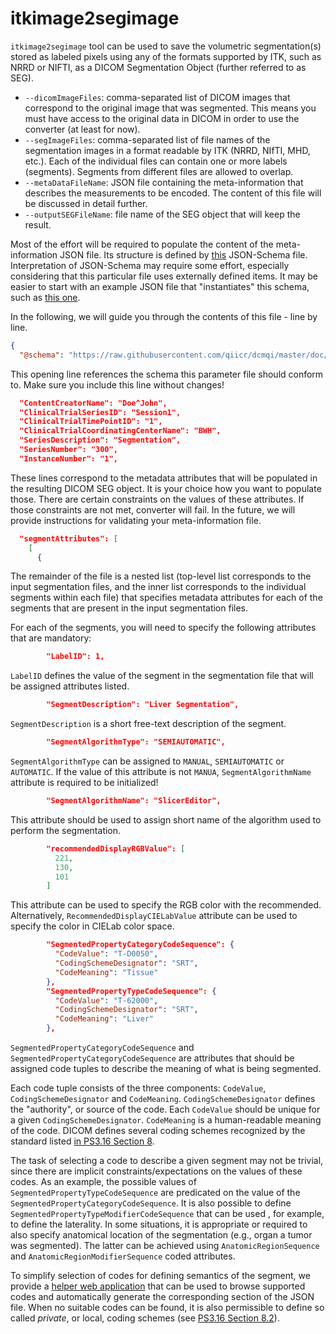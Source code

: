 # itkimage2segimage

`itkimage2segimage` tool can be used to save the volumetric segmentation(s) stored as labeled pixels using any of the formats supported by ITK, such as NRRD or NIFTI, as a DICOM Segmentation Object (further referred to as SEG).

* `--dicomImageFiles`: comma-separated list of DICOM images that correspond to the original image that was segmented. This means you must have access to the original data in DICOM in order to use the converter (at least for now).
* `--segImageFiles`: comma-separated list of  file names of the segmentation images in a format readable by ITK (NRRD, NIfTI, MHD, etc.). Each of the individual files can contain one or more labels (segments). Segments from different files are allowed to overlap. 
* `--metaDataFileName`: JSON file containing the meta-information that describes the measurements to be encoded. The content of this file will be discussed in detail further.
* `--outputSEGFileName`: file name of the SEG object that will keep the result.

Most of the effort will be required to populate the content of the meta-information JSON file. Its structure is defined by [this](https://github.com/QIICR/dcmqi/blob/master/doc/seg-schema.json) JSON-Schema file. Interpretation of JSON-Schema may require some effort, especially considering that this particular file uses externally defined items. It may be easier to start with an example JSON file that "instantiates" this schema, such as [this one](https://github.com/QIICR/dcmqi/blob/master/doc/seg-example.json).

In the following, we will guide you through the contents of this file - line by line.

```JSON
{
  "@schema": "https://raw.githubusercontent.com/qiicr/dcmqi/master/doc/seg-schema.json#",
```

This opening line references the schema this parameter file should conform to. Make sure you include this line without changes!

```JSON
  "ContentCreatorName": "Doe^John",
  "ClinicalTrialSeriesID": "Session1",
  "ClinicalTrialTimePointID": "1",
  "ClinicalTrialCoordinatingCenterName": "BWH",
  "SeriesDescription": "Segmentation",
  "SeriesNumber": "300",
  "InstanceNumber": "1",
```

These lines correspond to the metadata attributes that will be populated in the resulting DICOM SEG object. It is your choice how you want to populate those. There are certain constraints on the values of these attributes. If those constraints are not met, converter will fail. In the future, we will provide instructions for validating your meta-information file.

```JSON
  "segmentAttributes": [
    [
      {
```

The remainder of the file is a nested list (top-level list corresponds to the input segmentation files, and the inner list corresponds to the individual segments within each file) that specifies metadata attributes for each of the segments that are present in the input segmentation files.

For each of the segments, you will need to specify the following attributes that are mandatory:

```JSON
        "LabelID": 1,
```

`LabelID` defines the value of the segment in the segmentation file that will be assigned attributes listed.

```JSON
        "SegmentDescription": "Liver Segmentation",
```

`SegmentDescription` is a short free-text description of the segment.

```JSON
        "SegmentAlgorithmType": "SEMIAUTOMATIC",
```

`SegmentAlgorithmType` can be assigned to `MANUAL`, `SEMIAUTOMATIC` or `AUTOMATIC`. If the value of this attribute is not `MANUA`, `SegmentAlgorithmName` attribute is required to be initialized!

```JSON
        "SegmentAlgorithmName": "SlicerEditor",
```

This attribute should be used to assign short name of the algorithm used to perform the segmentation.

```JSON
        "recommendedDisplayRGBValue": [
          221,
          130,
          101
        ]
```

This attribute can be used to specify the RGB color with the recommended. Alternatively, `RecommendedDisplayCIELabValue` attribute can be used to specify the color in CIELab color space.

```JSON        
        "SegmentedPropertyCategoryCodeSequence": {
          "CodeValue": "T-D0050",
          "CodingSchemeDesignator": "SRT",
          "CodeMeaning": "Tissue"
        },
        "SegmentedPropertyTypeCodeSequence": {
          "CodeValue": "T-62000",
          "CodingSchemeDesignator": "SRT",
          "CodeMeaning": "Liver"
        },
```

`SegmentedPropertyCategoryCodeSequence` and `SegmentedPropertyCategoryCodeSequence` are attributes that should be assigned code tuples to describe the meaning of what is being segmented. 

Each code tuple consists of the three components:  `CodeValue`, `CodingSchemeDesignator` and `CodeMeaning`. `CodingSchemeDesignator` defines the "authority", or source of the code. Each `CodeValue` should be unique for a given `CodingSchemeDesignator`. `CodeMeaning` is a human-readable meaning of the code. DICOM defines several coding schemes recognized by the standard listed [in PS3.16 Section 8](http://dicom.nema.org/medical/dicom/current/output/chtml/part16/chapter_8.html). 

The task of selecting a code to describe a given segment may not be trivial, since there are implicit constraints/expectations on the values of these codes. As an example, the possible values of `SegmentedPropertyTypeCodeSequence` are predicated on the value of the `SegmentedPropertyCategoryCodeSequence`. It is also possible to define `SegmentedPropertyTypeModifierCodeSequence` that can be used , for example, to define the laterality. In some situations, it is appropriate or required to also specify anatomical location of the segmentation (e.g., organ a tumor was segmented). The latter can be achieved using `AnatomicRegionSequence` and `AnatomicRegionModifierSequence` coded attributes.

To simplify selection of codes for defining semantics of the segment, we provide a [helper web application](http://qiicr.org/dcmqi/#/seg) that can be used to browse supported codes and automatically generate the corresponding section of the JSON file. When no suitable codes can be found, it is also permissible to define so called _private_, or local, coding schemes (see [PS3.16 Section 8.2](http://dicom.nema.org/medical/dicom/current/output/chtml/part03/sect_8.2.html)). 